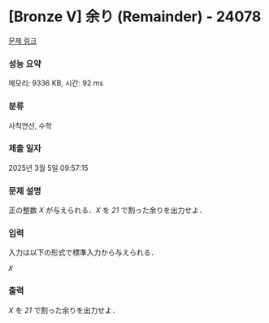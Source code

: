 # [Bronze V] 余り (Remainder) - 24078 

[문제 링크](https://www.acmicpc.net/problem/24078) 

### 성능 요약

메모리: 9336 KB, 시간: 92 ms

### 분류

사칙연산, 수학

### 제출 일자

2025년 3월 5일 09:57:15

### 문제 설명

<p>正の整数 <var>X</var> が与えられる．<var>X</var> を <var>21</var> で割った余りを出力せよ．</p>

### 입력 

 <p>入力は以下の形式で標準入力から与えられる．</p>

<pre><var>X</var></pre>

### 출력 

 <p><var>X</var> を <var>21</var> で割った余りを出力せよ．</p>

